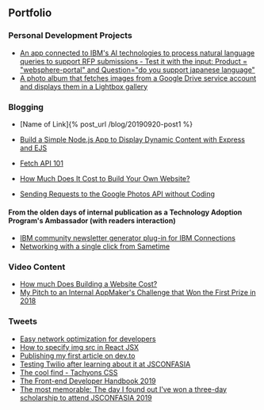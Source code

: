 ## Portfolio

### Personal Development Projects

- [An app connected to IBM's AI technologies to process natural language queries to support RFP submissions - Test it with the input: Product = "websphere-portal" and Question="do you support japanese language"](https://watsonrfp-bold-lizard.mybluemix.net)
- [A photo album that fetches images from a Google Drive service account and displays them in a Lightbox gallery](https://iskconalbumkl.herokuapp.com/)

### Blogging 
- [Name of Link]{% post_url /blog/20190920-post1 %}

- [Build a Simple Node.js App to Display Dynamic Content with Express and EJS](https://www.linkedin.com/pulse/building-simple-nodejs-app-display-dynamic-content-ejs-narayasamy/)
- [Fetch API 101](https://dev.to/yogesnsamy/fetch-api-101-4mi9)
- [How Much Does It Cost to Build Your Own Website?](https://www.linkedin.com/pulse/how-much-does-cost-build-basic-website-ourselves-yogeswari-narayasamy/)
- [Sending Requests to the Google Photos API without Coding](https://medium.com/@yogeswari.narayasamy/fetching-data-from-google-photos-api-with-postman-2959b0f35844)

#### From the olden days of internal publication as a Technology Adoption Program's Ambassador (with readers interaction)

- [IBM community newsletter generator plug-in for IBM Connections](/images/Blogging-IBM-community-newsletter-generator-plug-in-for-IBMConnections.png)
- [Networking with a single click from Sametime](/images/Blogging-Networking-with-a-single-click-from-Sametime.jpg)

### Video Content 

- [How much Does Building a Website Cost?](https://www.youtube.com/watch?v=KRTNmdO1OL8)
- [My Pitch to an Internal AppMaker's Challenge that Won the First Prize in 2018](https://www.youtube.com/watch?v=rmkiHHxpPK0)


### Tweets

- [Easy network optimization for developers](https://twitter.com/yogesnsamy/status/1115556744585834496)
- [How to specify img src in React JSX](https://twitter.com/yogesnsamy/status/1117693883469582337)
- [Publishing my first article on dev.to](https://twitter.com/yogesnsamy/status/1138124009139163136)
- [Testing Twilio after learning about it at JSCONFASIA](https://twitter.com/yogesnsamy/status/1139928696666484736)
- [The cool find - Tachyons CSS](https://twitter.com/yogesnsamy/status/1121267905125969920)
- [The Front-end Developer Handbook 2019](https://twitter.com/yogesnsamy/status/1121581453978947586)
- [The most memorable: The day I found out I've won a three-day scholarship to attend JSCONFASIA 2019](https://twitter.com/yogesnsamy/status/1113768357386260481)

